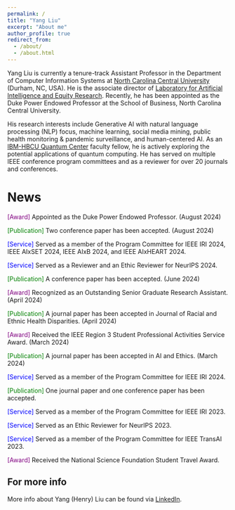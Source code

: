```yaml
---
permalink: /
title: "Yang Liu"
excerpt: "About me"
author_profile: true
redirect_from: 
  - /about/
  - /about.html
---
```

Yang Liu is currently a tenure-track Assistant Professor in the Department of Computer Information Systems at [North Carolina Central University](https://www.nccu.edu) (Durham, NC, USA). He is the associate director of [Laboratory for Artificial Intelligence and Equity Research](https://www.nccu.edu/slis/laboratory-artificial-intelligence-and-equity-research-laier). Recently, he has been appointed as the Duke Power Endowed Professor at the School of Business, North Carolina Central University.

His research interests include Generative AI with natural language processing (NLP) focus, machine learning, social media mining, public health monitoring & pandemic surveillance, and human-centered AI. As an [IBM-HBCU Quantum Center](https://www.hbcuquantumcenter.org/) faculty fellow, he is actively exploring the potential applications of quantum computing. He has served on multiple IEEE conference program committees and as a reviewer for over 20 journals and conferences. 


News
======
<html>
<head>
    <style>
        .service {
            color: blue;
        }
        .award {
            color: purple;
        }
      .publication {
            color: green;
        }
    </style>
</head>
<body>
<p> <span class="award">[Award]</span> Appointed as the Duke Power Endowed Professor. (August 2024)</p>
<p> <span class="publication">[Publication]</span> Two conference paper has been accepted. (August 2024)</p>
<p> <span class="service">[Service]</span> Served as a member of the Program Committee for IEEE IRI 2024, IEEE AIxSET 2024, IEEE AIxB 2024, and IEEE AIxHEART 2024.</p>
<p> <span class="service">[Service]</span> Served as a Reviewer and an Ethic Reviewer for NeurIPS 2024.</p>
<p> <span class="publication">[Publication]</span> A conference paper has been accepted. (June 2024)</p>
<p> <span class="award">[Award]</span> Recognized as an Outstanding Senior Graduate Research Assistant. (April 2024)</p>
<p> <span class="publication">[Publication]</span> A journal paper has been accepted in Journal of Racial and Ethnic Health Disparities. (April 2024)</p>
<p> <span class="award">[Award]</span> Received the IEEE Region 3 Student Professional Activities Service Award. (March 2024)</p>
<p> <span class="publication">[Publication]</span> A journal paper has been accepted in AI and Ethics. (March 2024)</p>
<p> <span class="service">[Service]</span> Served as a member of the Program Committee for IEEE IRI 2024.</p>
<p> <span class="publication">[Publication]</span> One journal paper and one conference paper has been accepted.</p>
<p> <span class="service">[Service]</span> Served as a member of the Program Committee for IEEE IRI 2023.</p>
<p> <span class="service">[Service]</span> Served as an Ethic Reviewer for NeurIPS 2023.</p>
<p> <span class="service">[Service]</span> Served as a member of the Program Committee for IEEE TransAI 2023.</p>
<p> <span class="award">[Award]</span> Received the National Science Foundation Student Travel Award.</p>

</body>
</html>


For more info
------
More info about Yang (Henry) Liu can be found via [LinkedIn](https://www.linkedin.com/in/yang-liu-575673185/). 
 
